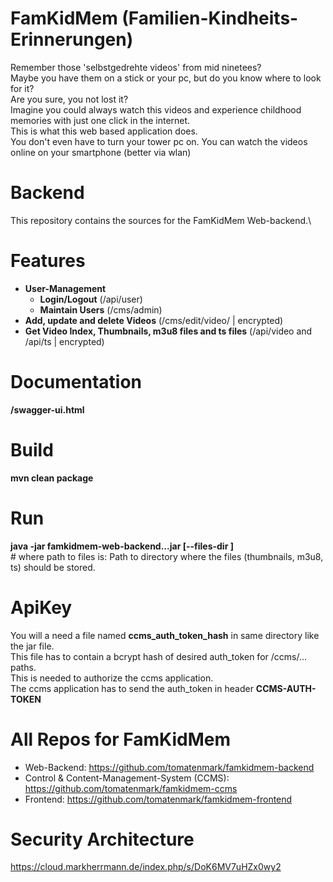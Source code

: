 # FamKidMem (Familien-Kindheits-Erinnerungen)
Remember those 'selbstgedrehte videos' from mid ninetees?\
Maybe you have them on a stick or your pc, but do you know where to look for it?\
Are you sure, you not lost it?\
Imagine you could always watch this videos and experience childhood memories with just one click in the internet.\
This is what this web based application does.\
You don't even have to turn your tower pc on. You can watch the videos online on your smartphone (better via wlan)

# Backend
This repository contains the sources for the FamKidMem Web-backend.\


# Features
* **User-Management**
  * **Login/Logout**  (/api/user)
  * **Maintain Users** (/cms/admin)
* **Add, update and delete Videos** (/cms/edit/video/ | encrypted)
* **Get Video Index, Thumbnails, m3u8 files and ts files** (/api/video and /api/ts | encrypted)

# Documentation
**/swagger-ui.html**

# Build
**mvn clean package**

# Run
**java -jar famkidmem-web-backend...jar [--files-dir <path-to-files>]**\
\# where path to files is: Path to directory where the files (thumbnails, m3u8, ts) should be stored.

# ApiKey
You will a need a file named **ccms_auth_token_hash** in same directory like the jar file.\
This file has to contain a bcrypt hash of desired auth_token for /ccms/... paths.\
This is needed to authorize the ccms application.\
The ccms application has to send the auth_token in header **CCMS-AUTH-TOKEN**

# All Repos for FamKidMem
* Web-Backend: https://github.com/tomatenmark/famkidmem-backend
* Control & Content-Management-System (CCMS): https://github.com/tomatenmark/famkidmem-ccms
* Frontend: https://github.com/tomatenmark/famkidmem-frontend

# Security Architecture
https://cloud.markherrmann.de/index.php/s/DoK6MV7uHZx0wy2